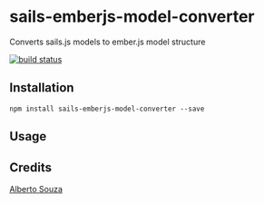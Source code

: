 # sails-emberjs-model-converter

Converts sails.js models to ember.js model structure

[![build status](https://secure.travis-ci.org/albertosouza/sails-emberjs-model-converter.png)](http://travis-ci.org/albertosouza/sails-emberjs-model-converter)

## Installation

```
npm install sails-emberjs-model-converter --save
```

## Usage

## Credits
[Alberto Souza](https://github.com/albertosouza/)
